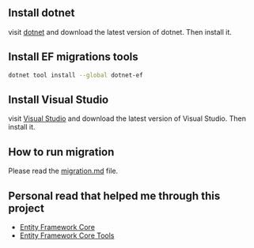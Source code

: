 ## Install dotnet
visit [dotnet](https://dotnet.microsoft.com/download) and download the latest version of dotnet. Then install it.

## Install EF migrations tools
```bash
dotnet tool install --global dotnet-ef
```

## Install Visual Studio
visit [Visual Studio](https://visualstudio.microsoft.com/downloads/) and download the latest version of Visual Studio. Then install it.

## How to run migration
Please read the [migration.md](migration.md) file.


## Personal read that helped me through this project
- [Entity Framework Core](https://docs.microsoft.com/en-us/ef/core/)
- [Entity Framework Core Tools](https://docs.microsoft.com/en-us/ef/core/miscellaneous/cli/dotnet)